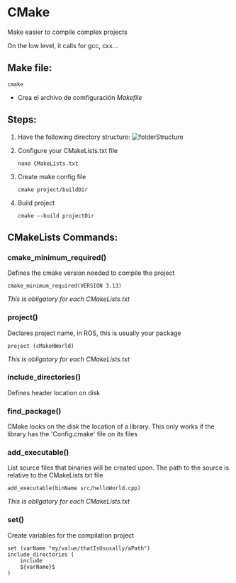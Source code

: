 # CMake

Make easier to compile complex projects 


On the low level, it calls for gcc, cxx...


## Make file:

    cmake
* Crea el archivo de comfiguración *Makefile*

## Steps:
 1. Have the following directory structure: ![folderStructure](https://miro.medium.com/v2/resize:fit:319/1*dAo2jf6-a-KH1VQBg1hsoA.png)

 1. Configure your CMakeLists.txt file
        
        nano CMakeLists.txt

 1. Create make config file
    
        cmake project/buildDir

 1. Build project
    
        cmake --build projectDir

## CMakeLists Commands:

### cmake_minimum_required()
Defines the cmake version needed to compile the project
    
    cmake_minimum_required(VERSION 3.13)

*This is obligatory for each CMakeLists.txt*

### project()
Declares project name, in ROS, this is usually your package

    project (cMakeHWorld)

*This is obligatory for each CMakeLists.txt*

### include_directories()
Defines header location on disk

### find_package()
CMake looks on the disk the location of a library.
This only works if the library has the 'Config.cmake' file on its files

### add_executable()
List source files that binaries will be created upon. The path to the source is relative to the CMakeLists.txt file
    
    add_executable(binName src/helloWorld.cpp)

*This is obligatory for each CMakeLists.txt*

### set()
Create variables for the compilation project
    
    set (varName "my/value/thatIsUsusally/aPath")
    include_directories (
        include
        ${varName}$
    )
